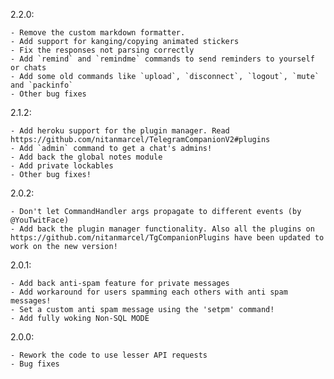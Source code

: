 2.2.0:

    - Remove the custom markdown formatter.
    - Add support for kanging/copying animated stickers
    - Fix the responses not parsing correctly
    - Add `remind` and `remindme` commands to send reminders to yourself or chats
    - Add some old commands like `upload`, `disconnect`, `logout`, `mute` and `packinfo`
    - Other bug fixes


2.1.2:

    - Add heroku support for the plugin manager. Read https://github.com/nitanmarcel/TelegramCompanionV2#plugins
    - Add `admin` command to get a chat's admins!
    - Add back the global notes module
    - Add private lockables
    - Other bug fixes!

2.0.2:

    - Don't let CommandHandler args propagate to different events (by @YouTwitFace)
    - Add back the plugin manager functionality. Also all the plugins on https://github.com/nitanmarcel/TgCompanionPlugins have been updated to work on the new version!

2.0.1:
    
    - Add back anti-spam feature for private messages
    - Add workaround for users spamming each others with anti spam messages!
    - Set a custom anti spam message using the 'setpm' command!
    - Add fully woking Non-SQL MODE

2.0.0:
    
    - Rework the code to use lesser API requests
    - Bug fixes